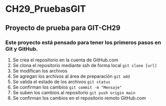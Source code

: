 # CH29_PruebasGIT
## Proyecto de prueba para GIT-CH29

### Este proyecto está pensado para tener los primeros pasos en Git y GitHub.

1. Se crea el repositorio en la cuenta de GitHub.com
2. Se clona el repositorio mediante ssh de forma local `git clone [url]`
3. Se modifican los archivos
4. Se agregan los archivos al área de preparación `git add `
5. Se valida el estado de los archivos `git status`
6. Se confirman los cambios `git commit -m "Mensaje"`
7. Se suben los cambios al repositorio `git push origin main`
8. Se confirman los cambios en el repositorio remoto GitHub.com
